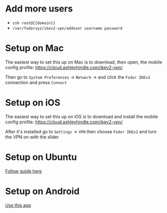 # Add more users

* `ssh root@{{domain}}`
* `/var/fodorxyz/ikev2-vpn/adduser username password`

# Setup on Mac

The easiest way to set this up on Mac is to download, then open, the mobile config profile: https://cloud.ashleyhindle.com/ikev2-vpn/

Then go to `System Preferences` -> `Network` -> and click the `Fodor IKEv2` connection and press `Connect`

# Setup on iOS

The easiest way to set this up on iOS is to download and install the mobile config profile: https://cloud.ashleyhindle.com/ikev2-vpn/

After it's installed go to `Settings` -> `VPN` then choose `Fodor IKEv2` and turn the VPN on with the slider

# Setup on Ubuntu

[Follow guide here](https://wiki.strongswan.org/projects/strongswan/wiki/NetworkManager)
  
# Setup on Android

[Use this app](https://play.google.com/store/apps/details?id=org.strongswan.android&hl=en)